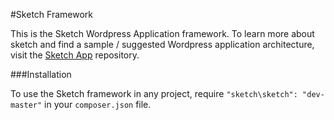 #Sketch Framework

This is the Sketch Wordpress Application framework. To learn more about sketch and find a sample / suggested Wordpress application architecture, visit the [Sketch App](http://www.github.com/pnoonan/sketch) repository.

###Installation

To use the Sketch framework in any project, require `"sketch\sketch": "dev-master"` in your `composer.json` file.